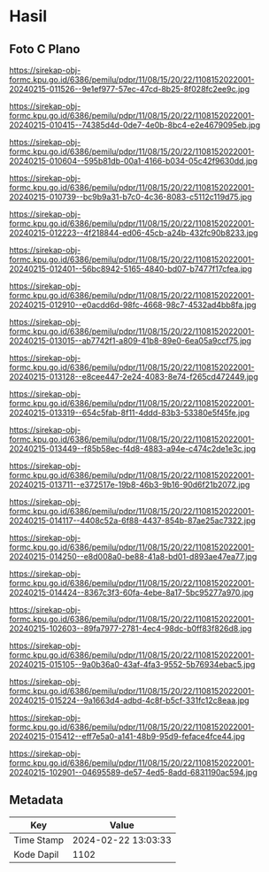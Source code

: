# Hasil

## Foto C Plano

https://sirekap-obj-formc.kpu.go.id/6386/pemilu/pdpr/11/08/15/20/22/1108152022001-20240215-011526--9e1ef977-57ec-47cd-8b25-8f028fc2ee9c.jpg

https://sirekap-obj-formc.kpu.go.id/6386/pemilu/pdpr/11/08/15/20/22/1108152022001-20240215-010415--74385d4d-0de7-4e0b-8bc4-e2e4679095eb.jpg

https://sirekap-obj-formc.kpu.go.id/6386/pemilu/pdpr/11/08/15/20/22/1108152022001-20240215-010604--595b81db-00a1-4166-b034-05c42f9630dd.jpg

https://sirekap-obj-formc.kpu.go.id/6386/pemilu/pdpr/11/08/15/20/22/1108152022001-20240215-010739--bc9b9a31-b7c0-4c36-8083-c5112c119d75.jpg

https://sirekap-obj-formc.kpu.go.id/6386/pemilu/pdpr/11/08/15/20/22/1108152022001-20240215-012223--4f218844-ed06-45cb-a24b-432fc90b8233.jpg

https://sirekap-obj-formc.kpu.go.id/6386/pemilu/pdpr/11/08/15/20/22/1108152022001-20240215-012401--56bc8942-5165-4840-bd07-b7477f17cfea.jpg

https://sirekap-obj-formc.kpu.go.id/6386/pemilu/pdpr/11/08/15/20/22/1108152022001-20240215-012910--e0acdd6d-98fc-4668-98c7-4532ad4bb8fa.jpg

https://sirekap-obj-formc.kpu.go.id/6386/pemilu/pdpr/11/08/15/20/22/1108152022001-20240215-013015--ab7742f1-a809-41b8-89e0-6ea05a9ccf75.jpg

https://sirekap-obj-formc.kpu.go.id/6386/pemilu/pdpr/11/08/15/20/22/1108152022001-20240215-013128--e8cee447-2e24-4083-8e74-f265cd472449.jpg

https://sirekap-obj-formc.kpu.go.id/6386/pemilu/pdpr/11/08/15/20/22/1108152022001-20240215-013319--654c5fab-8f11-4ddd-83b3-53380e5f45fe.jpg

https://sirekap-obj-formc.kpu.go.id/6386/pemilu/pdpr/11/08/15/20/22/1108152022001-20240215-013449--f85b58ec-f4d8-4883-a94e-c474c2de1e3c.jpg

https://sirekap-obj-formc.kpu.go.id/6386/pemilu/pdpr/11/08/15/20/22/1108152022001-20240215-013711--e372517e-19b8-46b3-9b16-90d6f21b2072.jpg

https://sirekap-obj-formc.kpu.go.id/6386/pemilu/pdpr/11/08/15/20/22/1108152022001-20240215-014117--4408c52a-6f88-4437-854b-87ae25ac7322.jpg

https://sirekap-obj-formc.kpu.go.id/6386/pemilu/pdpr/11/08/15/20/22/1108152022001-20240215-014250--e8d008a0-be88-41a8-bd01-d893ae47ea77.jpg

https://sirekap-obj-formc.kpu.go.id/6386/pemilu/pdpr/11/08/15/20/22/1108152022001-20240215-014424--8367c3f3-60fa-4ebe-8a17-5bc95277a970.jpg

https://sirekap-obj-formc.kpu.go.id/6386/pemilu/pdpr/11/08/15/20/22/1108152022001-20240215-102603--89fa7977-2781-4ec4-98dc-b0ff83f826d8.jpg

https://sirekap-obj-formc.kpu.go.id/6386/pemilu/pdpr/11/08/15/20/22/1108152022001-20240215-015105--9a0b36a0-43af-4fa3-9552-5b76934ebac5.jpg

https://sirekap-obj-formc.kpu.go.id/6386/pemilu/pdpr/11/08/15/20/22/1108152022001-20240215-015224--9a1663d4-adbd-4c8f-b5cf-331fc12c8eaa.jpg

https://sirekap-obj-formc.kpu.go.id/6386/pemilu/pdpr/11/08/15/20/22/1108152022001-20240215-015412--eff7e5a0-a141-48b9-95d9-feface4fce44.jpg

https://sirekap-obj-formc.kpu.go.id/6386/pemilu/pdpr/11/08/15/20/22/1108152022001-20240215-102901--04695589-de57-4ed5-8add-6831190ac594.jpg


## Metadata

| Key        | Value               |
| ---------- | ------------------- |
| Time Stamp | 2024-02-22 13:03:33 |
| Kode Dapil | 1102                |



